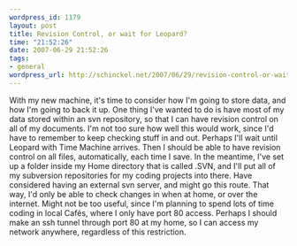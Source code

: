 ```yaml
--- 
wordpress_id: 1179
layout: post
title: Revision Control, or wait for Leopard?
time: "21:52:26"
date: 2007-06-29 21:52:26
tags: 
- general
wordpress_url: http://schinckel.net/2007/06/29/revision-control-or-wait-for-leopard/
---
```

With my new machine, it's time to consider how I'm going to store data, and how I'm going to back it up. One thing I've wanted to do is have most of my data stored within an svn repository, so that I can have revision control on all of my documents. I'm not too sure how well this would work, since I'd have to remember to keep checking stuff in and out. Perhaps I'll wait until Leopard with Time Machine arrives. Then I should be able to have revision control on all files, automatically, each time I save. In the meantime, I've set up a folder inside my Home directory that is called .SVN, and I'll put all of my subversion repositories for my coding projects into there. Have considered having an external svn server, and might go this route. That way, I'd only be able to check changes in when at home, or over the internet. Might not be too useful, since I'm planning to spend lots of time coding in local Cafés, where I only have port 80 access. Perhaps I should make an ssh tunnel through port 80 at my home, so I can access my network anywhere, regardless of this restriction. 
